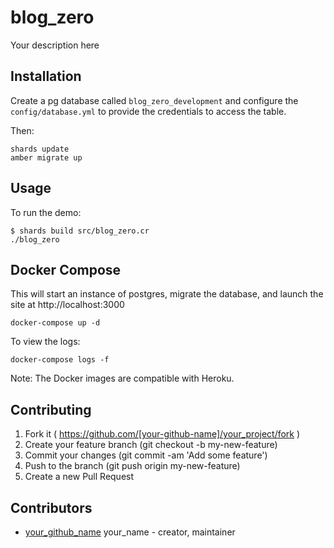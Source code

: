 # blog_zero

Your description here

## Installation

Create a pg database called `blog_zero_development` and configure the
`config/database.yml` to provide the credentials to access the table.

Then:

```shellsession
shards update
amber migrate up
```

## Usage

To run the demo:

```shellsession
$ shards build src/blog_zero.cr
./blog_zero
```

## Docker Compose

This will start an instance of postgres, migrate the database,
and launch the site at http://localhost:3000

```shellsession
docker-compose up -d
```

To view the logs:

```shellsession
docker-compose logs -f
```

Note: The Docker images are compatible with Heroku.

## Contributing

1. Fork it ( https://github.com/[your-github-name]/your_project/fork )
2. Create your feature branch (git checkout -b my-new-feature)
3. Commit your changes (git commit -am 'Add some feature')
4. Push to the branch (git push origin my-new-feature)
5. Create a new Pull Request

## Contributors

- [your_github_name](https://github.com/your_github_name) your_name - creator, maintainer
